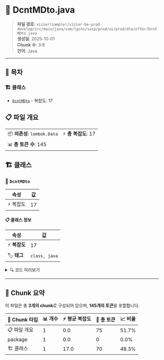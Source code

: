 # 📄 DcntMDto.java

> **파일 경로**: `vizier(sample)/vizier-be-prod-develop/src/main/java/com/lgcns/svcp/prod/ui/prod/dto/offer/DcntMDto.java`  
> **생성일**: 2025-10-01  
> **Chunk 수**: 3개  
> **언어**: Java
---

## 📑 목차

### 🏗️ 클래스
- [`DcntMDto`](#class-dcntmdto) - 복잡도: 17

## 📋 파일 개요

| | |
|--|--|
| 📦 **의존성**: `lombok.Data` | ⚡ **총 복잡도**: 17 |
| 📊 **총 토큰 수**: 145 |  |



## 🏗️ 클래스

### <a id="class-dcntmdto"></a>🎯 `DcntMDto`

| 속성 | 값 |
|------|----|
| ⚡ 복잡도 | 17 |



#### 📋 클래스 정보

| 속성 | 값 |
|------|----|
| ⚡ **복잡도** | 17 || 📍 **라인 범위** | 6-6 |
| 🏷️ **태그** | `class, java` |

<details>
<summary>🔍 코드 미리보기</summary>

```java
public class DcntMDto {
	private String prodUuid;
	private String dcntCd;
	private String dcntNm;
	private String dcntGrpRepKdCd;
//	private String offrDcntKdCd;
	private String prty;
//	private String dcntPrtyAplyDivsCd;
//	private String dcntPrtyGrpCd;
//	private String prodDivsCd;
	private String prodKdCd;
//	private String prodRelDivsCd;
	private String dcntValdStrtDtm;
	private String dcntValdEndDtm;
	private String rgstUsr;
	private String rgstDtm;
	private String updUsr;
	private String updDtm;
	private String type;
	private String overView;
	private String comment;
}...
```

**Chunk 정보**
- 🆔 **ID**: `db9d6c24b503`
- 📍 **라인**: 6-6
- 📊 **토큰**: 70
- 🏷️ **태그**: `class, java`

</details>

---





## 🧩 Chunk 요약

이 파일은 총 **3개의 chunk**로 구성되어 있으며, **145개의 토큰**을 포함합니다.

| 🧩 Chunk 타입 | 📊 개수 | ⚡ 평균 복잡도 | 📝 총 토큰 | 📈 비율 |
|---------------|--------|-------------|----------|--------|
| 📋 파일 개요 | 1 | 0.0 | 75 | 51.7% |
| package | 1 | 0.0 | 0 | 0.0% |
| 🏗️ 클래스 | 1 | 17.0 | 70 | 48.3% |

